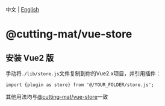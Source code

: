 中文 | [English](README.md)

# @cutting-mat/vue-store

## 安装 Vue2 版

手动将`./lib/store.js`文件复制到你的Vue2.x项目，并引用插件：

`import {plugin as store} from '@/YOUR_FOLDER/store.js';`

其他用法均与[@cutting-mat/vue-store](https://github.com/cutting-mat/vue-store)一致
